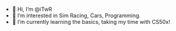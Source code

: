 - 👋 Hi, I’m @iTwR
- 👀 I’m interested in Sim Racing, Cars, Programming.
- 🌱 I’m currently learning the basics, taking my time with CS50x!

<!---
iTwR/iTwR is a ✨ special ✨ repository because its `README.md` (this file) appears on your GitHub profile.
You can click the Preview link to take a look at your changes.
--->
